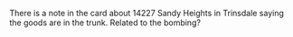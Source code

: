 There is a note in the card about 14227 Sandy Heights in Trinsdale saying the goods are in the trunk. Related to the bombing?